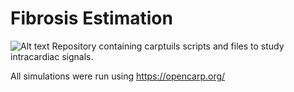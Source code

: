 # Fibrosis Estimation
![Alt text](ptchelec.png?raw=true "Tissue patch with Hd-Grid catheter")
Repository containing carptuils scripts and files to study intracardiac signals.

All simulations were run using https://opencarp.org/

